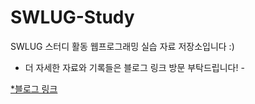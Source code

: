 # SWLUG-Study
SWLUG 스터디 활동 웹프로그래밍 실습 자료 저장소입니다 :)

 - 더 자세한 자료와 기록들은 블로그 링크 방문 부탁드립니다! -
 
 [*블로그 링크](https://blog.naver.com/top32161)
